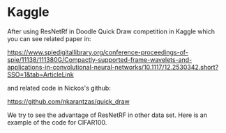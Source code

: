 # Kaggle
After using ResNetRf in Doodle Quick Draw competition in Kaggle which you can see related paper in:

https://www.spiedigitallibrary.org/conference-proceedings-of-spie/11138/111380G/Compactly-supported-frame-wavelets-and-applications-in-convolutional-neural-networks/10.1117/12.2530342.short?SSO=1&tab=ArticleLink

and related code in Nickos's github:

https://github.com/nkarantzas/quick_draw

We try to see the advantage of ResNetRF in other data set. Here is an example of the code for CIFAR100.

